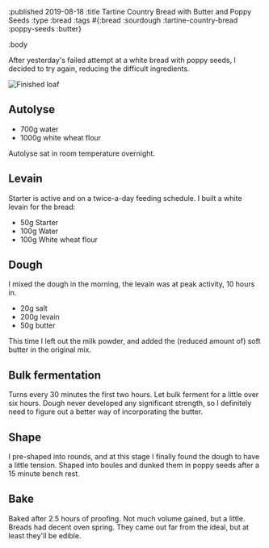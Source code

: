 :published 2019-08-18
:title Tartine Country Bread with Butter and Poppy Seeds
:type :bread
:tags #{:bread :sourdough :tartine-country-bread :poppy-seeds :butter}

:body

After yesterday's failed attempt at a white bread with poppy seeds, I decided to
try again, reducing the difficult ingredients.

![Finished loaf](/images/bread/IMG_1503.jpg)

## Autolyse

- 700g water
- 1000g white wheat flour

Autolyse sat in room temperature overnight.

## Levain

Starter is active and on a twice-a-day feeding schedule. I built a white levain
for the bread:

- 50g Starter
- 100g Water
- 100g White wheat flour

## Dough

I mixed the dough in the morning, the levain was at peak activity, 10 hours in.

- 20g salt
- 200g levain
- 50g butter

This time I left out the milk powder, and added the (reduced amount of) soft
butter in the original mix.

## Bulk fermentation

Turns every 30 minutes the first two hours. Let bulk ferment for a little over
six hours. Dough never developed any significant strength, so I definitely need
to figure out a better way of incorporating the butter.

## Shape

I pre-shaped into rounds, and at this stage I finally found the dough to have a
little tension. Shaped into boules and dunked them in poppy seeds after a 15
minute bench rest.

## Bake

Baked after 2.5 hours of proofing. Not much volume gained, but a little. Breads
had decent oven spring. They came out far from the ideal, but at least they'll
be edible.
